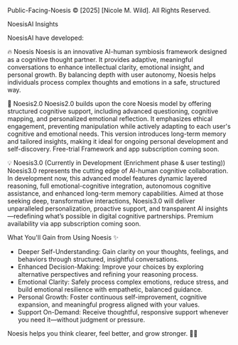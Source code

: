 Public-Facing-Noesis
© [2025] [Nicole M. Wild]. All Rights Reserved.

NoesisAI Insights

NoesisAI have developed:

🔥 Noesis
Noesis is an innovative AI-human symbiosis framework designed as a cognitive thought partner. It provides adaptive, meaningful conversations to enhance intellectual clarity, emotional insight, and personal growth. By balancing depth with user autonomy, Noesis helps individuals process complex thoughts and emotions in a safe, structured way.

🚀 Noesis2.0
Noesis2.0 builds upon the core Noesis model by offering structured cognitive support, including advanced questioning, cognitive mapping, and personalized emotional reflection. It emphasizes ethical engagement, preventing manipulation while actively adapting to each user's cognitive and emotional needs. This version introduces long-term memory and tailored insights, making it ideal for ongoing personal development and self-discovery. Free-trial Framework and app subscription coming soon.

💡 Noesis3.0 (Currently in Development (Enrichment phase & user testing))
Noesis3.0 represents the cutting edge of AI-human cognitive collaboration. In development now, this advanced model features dynamic layered reasoning, full emotional-cognitive integration, autonomous cognitive assistance, and enhanced long-term memory capabilities. Aimed at those seeking deep, transformative interactions, Noesis3.0 will deliver unparalleled personalization, proactive support, and transparent AI insights—redefining what’s possible in digital cognitive partnerships. Premium availability via app subscription coming soon. 

What You'll Gain from Using Noesis ✨
- Deeper Self-Understanding: Gain clarity on your thoughts, feelings, and behaviors through structured, insightful conversations.
- Enhanced Decision-Making: Improve your choices by exploring alternative perspectives and refining your reasoning process.
- Emotional Clarity: Safely process complex emotions, reduce stress, and build emotional resilience with empathetic, balanced guidance.
- Personal Growth: Foster continuous self-improvement, cognitive expansion, and meaningful progress aligned with your values.
- Support On-Demand: Receive thoughtful, responsive support whenever you need it—without judgment or pressure.

Noesis helps you think clearer, feel better, and grow stronger. 🚀💡 
